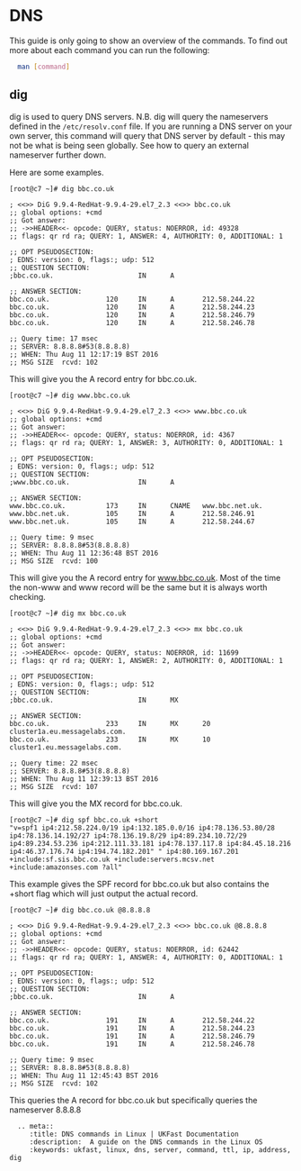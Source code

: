 # DNS

This guide is only going to show an overview of the commands. To find out more about each command you can run the following:

```bash
  man [command]
```

## dig

dig is used to query DNS servers. N.B. dig will query the nameservers defined in the `/etc/resolv.conf` file. If you are running a DNS server on your own server, this command will query that DNS server by default - this may not be what is being seen globally. See how to query an external nameserver further down.

Here are some examples.

```console
[root@c7 ~]# dig bbc.co.uk

; <<>> DiG 9.9.4-RedHat-9.9.4-29.el7_2.3 <<>> bbc.co.uk
;; global options: +cmd
;; Got answer:
;; ->>HEADER<<- opcode: QUERY, status: NOERROR, id: 49328
;; flags: qr rd ra; QUERY: 1, ANSWER: 4, AUTHORITY: 0, ADDITIONAL: 1

;; OPT PSEUDOSECTION:
; EDNS: version: 0, flags:; udp: 512
;; QUESTION SECTION:
;bbc.co.uk.                     IN      A

;; ANSWER SECTION:
bbc.co.uk.              120     IN      A       212.58.244.22
bbc.co.uk.              120     IN      A       212.58.244.23
bbc.co.uk.              120     IN      A       212.58.246.79
bbc.co.uk.              120     IN      A       212.58.246.78

;; Query time: 17 msec
;; SERVER: 8.8.8.8#53(8.8.8.8)
;; WHEN: Thu Aug 11 12:17:19 BST 2016
;; MSG SIZE  rcvd: 102
```
This will give you the A record entry for bbc.co.uk.

```console
[root@c7 ~]# dig www.bbc.co.uk

; <<>> DiG 9.9.4-RedHat-9.9.4-29.el7_2.3 <<>> www.bbc.co.uk
;; global options: +cmd
;; Got answer:
;; ->>HEADER<<- opcode: QUERY, status: NOERROR, id: 4367
;; flags: qr rd ra; QUERY: 1, ANSWER: 3, AUTHORITY: 0, ADDITIONAL: 1

;; OPT PSEUDOSECTION:
; EDNS: version: 0, flags:; udp: 512
;; QUESTION SECTION:
;www.bbc.co.uk.                 IN      A

;; ANSWER SECTION:
www.bbc.co.uk.          173     IN      CNAME   www.bbc.net.uk.
www.bbc.net.uk.         105     IN      A       212.58.246.91
www.bbc.net.uk.         105     IN      A       212.58.244.67

;; Query time: 9 msec
;; SERVER: 8.8.8.8#53(8.8.8.8)
;; WHEN: Thu Aug 11 12:36:48 BST 2016
;; MSG SIZE  rcvd: 100
```
This will give you the A record entry for www.bbc.co.uk. Most of the time the non-www and www record will be the same but it is always worth checking.

```console
[root@c7 ~]# dig mx bbc.co.uk

; <<>> DiG 9.9.4-RedHat-9.9.4-29.el7_2.3 <<>> mx bbc.co.uk
;; global options: +cmd
;; Got answer:
;; ->>HEADER<<- opcode: QUERY, status: NOERROR, id: 11699
;; flags: qr rd ra; QUERY: 1, ANSWER: 2, AUTHORITY: 0, ADDITIONAL: 1

;; OPT PSEUDOSECTION:
; EDNS: version: 0, flags:; udp: 512
;; QUESTION SECTION:
;bbc.co.uk.                     IN      MX

;; ANSWER SECTION:
bbc.co.uk.              233     IN      MX      20 cluster1a.eu.messagelabs.com.
bbc.co.uk.              233     IN      MX      10 cluster1.eu.messagelabs.com.

;; Query time: 22 msec
;; SERVER: 8.8.8.8#53(8.8.8.8)
;; WHEN: Thu Aug 11 12:39:13 BST 2016
;; MSG SIZE  rcvd: 107
```
This will give you the MX record for bbc.co.uk.

```console
[root@c7 ~]# dig spf bbc.co.uk +short
"v=spf1 ip4:212.58.224.0/19 ip4:132.185.0.0/16 ip4:78.136.53.80/28 ip4:78.136.14.192/27 ip4:78.136.19.8/29 ip4:89.234.10.72/29 ip4:89.234.53.236 ip4:212.111.33.181 ip4:78.137.117.8 ip4:84.45.18.216 ip4:46.37.176.74 ip4:194.74.182.201" " ip4:80.169.167.201 +include:sf.sis.bbc.co.uk +include:servers.mcsv.net +include:amazonses.com ?all"

```
This example gives the SPF record for bbc.co.uk but also contains the +short flag which will just output the actual record.

```console
[root@c7 ~]# dig bbc.co.uk @8.8.8.8

; <<>> DiG 9.9.4-RedHat-9.9.4-29.el7_2.3 <<>> bbc.co.uk @8.8.8.8
;; global options: +cmd
;; Got answer:
;; ->>HEADER<<- opcode: QUERY, status: NOERROR, id: 62442
;; flags: qr rd ra; QUERY: 1, ANSWER: 4, AUTHORITY: 0, ADDITIONAL: 1

;; OPT PSEUDOSECTION:
; EDNS: version: 0, flags:; udp: 512
;; QUESTION SECTION:
;bbc.co.uk.                     IN      A

;; ANSWER SECTION:
bbc.co.uk.              191     IN      A       212.58.244.22
bbc.co.uk.              191     IN      A       212.58.244.23
bbc.co.uk.              191     IN      A       212.58.246.79
bbc.co.uk.              191     IN      A       212.58.246.78

;; Query time: 9 msec
;; SERVER: 8.8.8.8#53(8.8.8.8)
;; WHEN: Thu Aug 11 12:45:43 BST 2016
;; MSG SIZE  rcvd: 102
```
This queries the A record for bbc.co.uk but specifically queries the nameserver 8.8.8.8

```eval_rst
  .. meta::
     :title: DNS commands in Linux | UKFast Documentation
     :description:  A guide on the DNS commands in the Linux OS
     :keywords: ukfast, linux, dns, server, command, ttl, ip, address, dig
